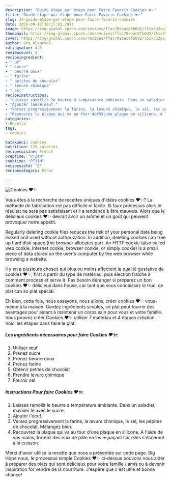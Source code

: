 ```yaml
---
description: "Guide étape par étape pour Faire Favoris Cookies ❤✨"
title: "Guide étape par étape pour Faire Favoris Cookies ❤✨"
slug: 24-guide-etape-par-etape-pour-faire-favoris-cookies
date: 2020-09-12T18:17:01.297Z
image: https://img-global.cpcdn.com/recipes/ffac70eeac8fb0d2/751x532cq70/cookies-❤✨-photo-principale-de-la-recette.jpg
thumbnail: https://img-global.cpcdn.com/recipes/ffac70eeac8fb0d2/751x532cq70/cookies-❤✨-photo-principale-de-la-recette.jpg
cover: https://img-global.cpcdn.com/recipes/ffac70eeac8fb0d2/751x532cq70/cookies-❤✨-photo-principale-de-la-recette.jpg
author: Ora Alvarado
ratingvalue: 4.3
reviewcount: 3
recipeingredient:
- " uf"
- " sucre"
- " beurre doux"
- " farine"
- " petites de chocolat"
- " levure chimique"
- " sel"
recipeinstructions:
- "Laissez ramollir le beurre à température ambiante. Dans un saladier, malaxer le avec le sucre."
- "Ajouter l&#39;oeuf."
- "Versez progressivement la farine, la levure chimique, le sel, les pépites de chocolat. Mélangez bien."
- "Recouvrez la plaque qui va au four d&#39;une plaque en silicone. A l&#39;aide de vos mains, formez des noix de pâte en les espaçant car elles s&#39;étaleront à la cuisson."
categories:
- Recette
tags:
- cookies

katakunci: cookies 
nutrition: 115 calories
recipecuisine: French
preptime: "PT34M"
cooktime: "PT31M"
recipeyield: "3"
recipecategory: Dîner

---
```



![Cookies ❤✨](https://img-global.cpcdn.com/recipes/ffac70eeac8fb0d2/751x532cq70/cookies-❤✨-photo-principale-de-la-recette.jpg)

Vous êtes à la recherche de recettes uniques d'idées cookies ❤✨? La méthode de fabrication est pas difficile ni facile. Si faux processus alors le résultat ne sera pas satisfaisant et il a tendance à être mauvais. Alors que le délicieux cookies ❤✨ devrait avoir un arôme et un goût qui peuvent provoquer notre appétit.

Regularly deleting cookie files reduces the risk of your personal data being leaked and used without authorization. In addition, deleting cookies can free up hard disk space (the browser allocates part. An HTTP cookie (also called web cookie, Internet cookie, browser cookie, or simply cookie) is a small piece of data stored on the user&#39;s computer by the web browser while browsing a website.

Il y en a plusieurs choses qui plus ou moins affectent la qualité gustative de cookies ❤✨, first à partir du type de matériau, puis élection fraîche à comment process et serve it. Pas besoin déranger si préparez un bon cookies ❤✨ délicieux dans house, car tant que vous connaissez le truc, ce plat can so plat spécial.


Eh bien, cette fois, nous essayons, nous allons, créer cookies ❤✨ vous-même à la maison. Gardez ingrédients simples, ce plat peut fournir des avantages pour aidant à maintenir un corps sain pour vous et votre famille. Vous pouvez créer Cookies ❤✨ utiliser 7 matériau et 4 étapes création. Voici les étapes dans faire le plat.

<!--inarticleads1-->

##### Les ingrédients nécessaires pour faire Cookies ❤✨:

1. Utiliser  œuf
1. Prenez  sucre
1. Prenez  beurre doux
1. Prenez  farine
1. Obtenir  petites de chocolat
1. Prendre  levure chimique
1. Fournir  sel




<!--inarticleads2-->

##### Instructions Pour faire Cookies ❤✨:

1. Laissez ramollir le beurre à température ambiante. Dans un saladier, malaxer le avec le sucre.
1. Ajouter l&#39;oeuf.
1. Versez progressivement la farine, la levure chimique, le sel, les pépites de chocolat. Mélangez bien.
1. Recouvrez la plaque qui va au four d&#39;une plaque en silicone. A l&#39;aide de vos mains, formez des noix de pâte en les espaçant car elles s&#39;étaleront à la cuisson.





Merci d'avoir utilisé la recette que nous a présentée sur cette page. Big Hope nous, le processus simple Cookies ❤✨ ci-dessus pouvons vous aider à préparer des plats qui sont délicieux pour votre famille / amis ou à devenir inspiration for vendre de la nourriture. J'espère que c'est utile et bonne chance!
